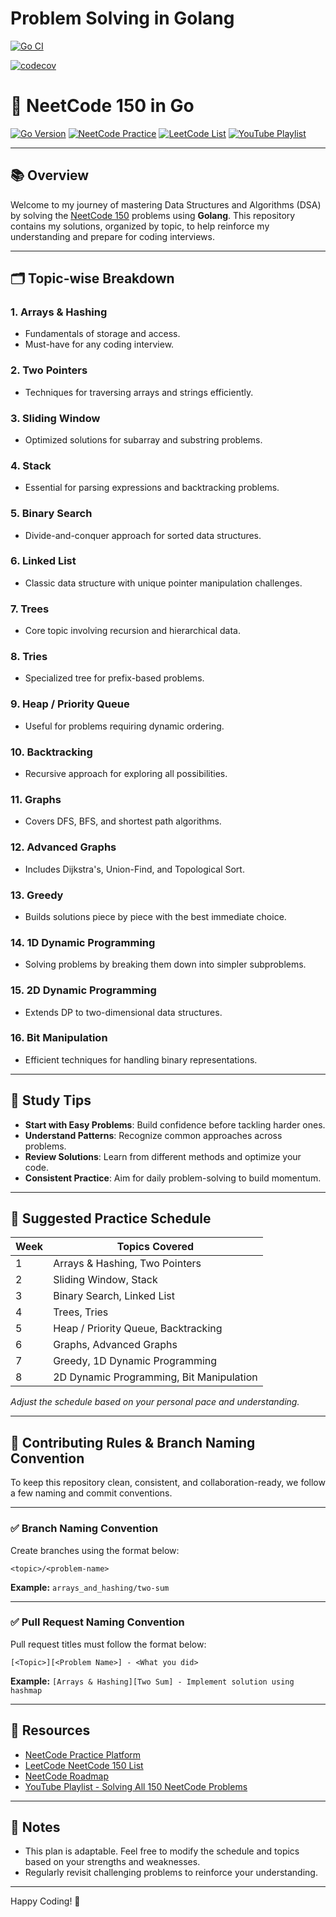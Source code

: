 # Problem Solving in Golang

[![Go CI](https://github.com/javy99/problem-solving-golang/actions/workflows/ci.yml/badge.svg)](https://github.com/javy99/problem-solving-golang/actions/workflows/ci.yml)

[![codecov](https://codecov.io/gh/javy99/problem-solving-golang/branch/master/graph/badge.svg?token=O2R79NNN6X)](https://codecov.io/gh/javy99/problem-solving-golang)

# 🚀 NeetCode 150 in Go

[![Go Version](https://img.shields.io/badge/Go-1.24-blue.svg)](https://golang.org/dl/)
[![NeetCode Practice](https://img.shields.io/badge/NeetCode-Practice-blue)](https://neetcode.io/practice)
[![LeetCode List](https://img.shields.io/badge/LeetCode-NeetCode%20150-orange)](https://leetcode.com/problem-list/plakya4j/)
[![YouTube Playlist](https://img.shields.io/badge/YouTube-Playlist-red)](https://www.youtube.com/playlist?list=PLQZEzAa9dfpkv0kZkjomTj553gQyafNiB)

---

## 📚 Overview

Welcome to my journey of mastering Data Structures and Algorithms (DSA) by solving the [NeetCode 150](https://neetcode.io/practice?tab=neetcode150) problems using **Golang**. This repository contains my solutions, organized by topic, to help reinforce my understanding and prepare for coding interviews.

---

## 🗂️ Topic-wise Breakdown

### 1. Arrays & Hashing
- Fundamentals of storage and access.
- Must-have for any coding interview.

### 2. Two Pointers
- Techniques for traversing arrays and strings efficiently.

### 3. Sliding Window
- Optimized solutions for subarray and substring problems.

### 4. Stack
- Essential for parsing expressions and backtracking problems.

### 5. Binary Search
- Divide-and-conquer approach for sorted data structures.

### 6. Linked List
- Classic data structure with unique pointer manipulation challenges.

### 7. Trees
- Core topic involving recursion and hierarchical data.

### 8. Tries
- Specialized tree for prefix-based problems.

### 9. Heap / Priority Queue
- Useful for problems requiring dynamic ordering.

### 10. Backtracking
- Recursive approach for exploring all possibilities.

### 11. Graphs
- Covers DFS, BFS, and shortest path algorithms.

### 12. Advanced Graphs
- Includes Dijkstra's, Union-Find, and Topological Sort.

### 13. Greedy
- Builds solutions piece by piece with the best immediate choice.

### 14. 1D Dynamic Programming
- Solving problems by breaking them down into simpler subproblems.

### 15. 2D Dynamic Programming
- Extends DP to two-dimensional data structures.

### 16. Bit Manipulation
- Efficient techniques for handling binary representations.

---

## 🧠 Study Tips

- **Start with Easy Problems**: Build confidence before tackling harder ones.
- **Understand Patterns**: Recognize common approaches across problems.
- **Review Solutions**: Learn from different methods and optimize your code.
- **Consistent Practice**: Aim for daily problem-solving to build momentum.

---

## 📅 Suggested Practice Schedule

| Week | Topics Covered                         |
|------|----------------------------------------|
| 1    | Arrays & Hashing, Two Pointers         |
| 2    | Sliding Window, Stack                  |
| 3    | Binary Search, Linked List             |
| 4    | Trees, Tries                           |
| 5    | Heap / Priority Queue, Backtracking    |
| 6    | Graphs, Advanced Graphs                |
| 7    | Greedy, 1D Dynamic Programming         |
| 8    | 2D Dynamic Programming, Bit Manipulation |

*Adjust the schedule based on your personal pace and understanding.*

---

## 📌 Contributing Rules & Branch Naming Convention

To keep this repository clean, consistent, and collaboration-ready, we follow a few naming and commit conventions.

---

### ✅ Branch Naming Convention

Create branches using the format below:

`<topic>/<problem-name>`

**Example:**
`arrays_and_hashing/two-sum`

---

### ✅ Pull Request Naming Convention

Pull request titles must follow the format below:

`[<Topic>][<Problem Name>] - <What you did>`

**Example:**
`[Arrays & Hashing][Two Sum] - Implement solution using hashmap`

---

## 🔗 Resources

- [NeetCode Practice Platform](https://neetcode.io/practice)
- [LeetCode NeetCode 150 List](https://leetcode.com/problem-list/plakya4j/)
- [NeetCode Roadmap](https://neetcode.io/roadmap)
- [YouTube Playlist - Solving All 150 NeetCode Problems](https://www.youtube.com/playlist?list=PLQZEzAa9dfpkv0kZkjomTj553gQyafNiB)

---

## 📝 Notes

- This plan is adaptable. Feel free to modify the schedule and topics based on your strengths and weaknesses.
- Regularly revisit challenging problems to reinforce your understanding.

---

Happy Coding! 🚀
